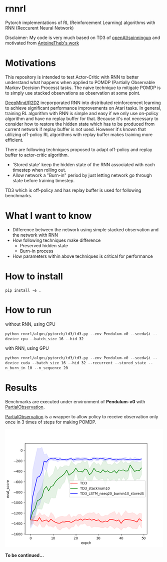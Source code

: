 # rnnrl
Pytorch implementations of RL (Reinforcement Learning) algorithms with RNN (Reccurent Neural Network)

Disclaimer: My code is very much based on TD3 of [openAI/spinningup](https://github.com/openai/spinningup) and motivated from [AntoineTheb's work](https://github.com/AntoineTheb/RNN-RL)

# Motivations
This repository is intended to test Actor-Critic with RNN to better understand what happens when applied to POMDP (Partially Observable Markov Decision Process) tasks.
The naive technique to mitigate POMDP is to simply use stacked observations as observation at some point.


[DeepMind/R2D2](https://www.deepmind.com/publications/recurrent-experience-replay-in-distributed-reinforcement-learning) incporporated RNN into distributed reinforcement learning to achieve significant performance improvements on Atari tasks.
In general, training RL algorithm with RNN is simple and easy if we only use on-policy algorithm and have no replay buffer for that.
Because it's not necessary to consider how to restore the hidden state which has to be produced from current network if replay buffer is not used.
However it's known that utilizing off-policy RL algorithms with replay buffer makes training more efficient.

There are following techniques proposed to adapt off-policy and replay buffer to actor-critic algorithm.
- 'Stored state' keep the hidden state of the RNN associated with each timestep when rolling out.
- Allow network a "Burn-in" period by just letting network go through state before training timestep.

TD3 which is off-policy and has replay buffer is used for following benchmarks.

# What I want to know
- Difference between the network using simple stacked observation and the network with RNN
- How following techniques make difference
  - Preserved hidden state
  - Burn-in process
- How parameters within above techniques is critical for performance


# How to install

```
pip install -e .
```

# How to run
without RNN, using CPU
```
python rnnrl/algos/pytorch/td3/td3.py --env Pendulum-v0 --seed=$i --device cpu --batch_size 16 --hid 32
```


with RNN, using GPU

```
python rnnrl/algos/pytorch/td3/td3.py --env Pendulum-v0 --seed=$i --device cuda --batch_size 16 --hid 32 --recurrent --stored_state --n_burn_in 10 --n_sequence 20
```



# Results
Benchmarks are executed under environment of **Pendulum-v0** with [PartialObservation](https://github.com/m-naoki/rnnrl/blob/6d3a58d728b30b8f122003bdb54c11ccda8e45e2/rnnrl/utils/wrappers.py#L6).

[PartialObservation](https://github.com/m-naoki/rnnrl/blob/6d3a58d728b30b8f122003bdb54c11ccda8e45e2/rnnrl/utils/wrappers.py#L6) is a wrapper to allow policy to receive observation only once in 3 times of steps for making POMDP.

![](/plots/1.png)

**To be continued...**
